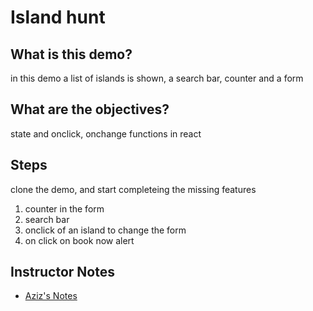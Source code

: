 # Island hunt


## What is this demo?

in this demo a list of islands is shown, a search bar, counter and a form 

## What are the objectives?

state and onclick, onchange functions in react

## Steps

clone the demo, and start completeing the missing features 
1. counter in the form
2. search bar
3. onclick of an island to change the form
4. on click on book now alert 

## Instructor Notes



* [Aziz's Notes](https://github.com/JoinCODED/DEMO-Template/blob/main/aziz.md)
